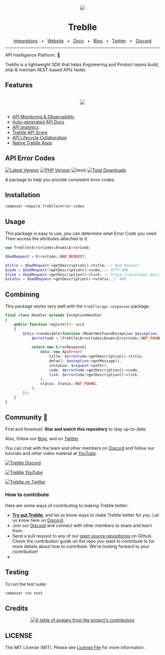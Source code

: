 <div align="center">
  <img src="https://github.com/user-attachments/assets/b268ae9e-7c8a-4ade-95da-b4ac6fce6eea"/>
</div>
<div align="center">

# Treblle

<a href="https://docs.treblle.com/en/integrations" target="_blank">Integrations</a>
<span>&nbsp;&nbsp;•&nbsp;&nbsp;</span>
<a href="http://treblle.com/" target="_blank">Website</a>
<span>&nbsp;&nbsp;•&nbsp;&nbsp;</span>
<a href="https://docs.treblle.com" target="_blank">Docs</a>
<span>&nbsp;&nbsp;•&nbsp;&nbsp;</span>
<a href="https://blog.treblle.com" target="_blank">Blog</a>
<span>&nbsp;&nbsp;•&nbsp;&nbsp;</span>
<a href="https://twitter.com/treblleapi" target="_blank">Twitter</a>
<span>&nbsp;&nbsp;•&nbsp;&nbsp;</span>
<a href="https://treblle.com/chat" target="_blank">Discord</a>
<br />

  <hr />
</div>

API Intelligence Platform. 🚀

Treblle is a lightweight SDK that helps Engineering and Product teams build, ship & maintain REST-based APIs faster.

## Features

<div align="center">
  <br />
  <img src="https://github.com/user-attachments/assets/02afd9f5-ab47-48ff-929a-0f3fcddcca34"/>
  <br />
  <br />
</div>

- [API Monitoring & Observability](https://www.treblle.com/features/api-monitoring-observability)
- [Auto-generated API Docs](https://www.treblle.com/features/auto-generated-api-docs)
- [API analytics](https://www.treblle.com/features/api-analytics)
- [Treblle API Score](https://www.treblle.com/features/api-quality-score)
- [API Lifecycle Collaboration](https://www.treblle.com/features/api-lifecycle)
- [Native Treblle Apps](https://www.treblle.com/features/native-apps)


## API Error Codes

<!-- BADGES_START -->
[![Latest Version][badge-release]][packagist]
[![PHP Version][badge-php]][php]
![tests](https://github.com/treblle/error-codes/workflows/tests/badge.svg)
[![Total Downloads][badge-downloads]][downloads]

[badge-release]: https://img.shields.io/packagist/v/treblle/error-codes.svg?style=flat-square&label=release
[badge-php]: https://img.shields.io/packagist/php-v/treblle/error-codes.svg?style=flat-square
[badge-downloads]: https://img.shields.io/packagist/dt/treblle/error-codes.svg?style=flat-square&colorB=mediumvioletred

[packagist]: https://packagist.org/packages/treblle/error-codes
[php]: https://php.net
[downloads]: https://packagist.org/packages/treblle/error-codes
<!-- BADGES_END -->


</div>

A package to help you provide consistent error codes.

## Installation

```bash
composer require treblle/error-codes
```

## Usage

This package is easy to use, you can determine what Error Code you need. Then access the attributes attached to it.

```php
use Treblle\ErrorCodes\Enums\ErrorCode;

$badRequest = ErrorCode::BAD_REQUEST;

$title = $badRequest->getDescription()->title; // Bad Request
$code = $badRequest->getDescription()->code; // HTTP_400
$link = $badRequest->getDescription()->link; // https://developer.mozilla.org/en-US/docs/Web/HTTP/Status/400
$status = $badRequest->getDescription()->status; // 400
```

## Combining

This package works very well with the `treblle/api-responses` package.

```php
final class Handler extends ExceptionHandler
{
    public function register(): void
    {
        $this->renderable(function (ModelNotFoundException $exception, Request $request) {
            $errorCode = \Treblle\ErrorCodes\Enums\ErrorCode::NOT_FOUND;
            
            return new ErrorResponse(
                data: new ApiError(
                    title: $errorCode->getDescription()->title,
                    detail: $exception->getMessage(),
                    instance: $request->path(),
                    code: $errorCode->getDescription()->code,
                    link: $errorCode->getDescription()->link,
                ),
                status: Status::NOT_FOUND,
            );
        });
    }
}
```

## Community 💙

First and foremost: **Star and watch this repository** to stay up-to-date.

Also, follow our [Blog](https://blog.treblle.com), and on [Twitter](https://twitter.com/treblleapi).

You can chat with the team and other members on [Discord](https://treblle.com/chat) and follow our tutorials and other video material at [YouTube](https://youtube.com/@treblle).

[![Treblle Discord](https://img.shields.io/badge/Treblle%20Discord-Join%20our%20Discord-F3F5FC?labelColor=7289DA&style=for-the-badge&logo=discord&logoColor=F3F5FC&link=https://treblle.com/chat)](https://treblle.com/chat)

[![Treblle YouTube](https://img.shields.io/badge/Treblle%20YouTube-Subscribe%20on%20YouTube-F3F5FC?labelColor=c4302b&style=for-the-badge&logo=YouTube&logoColor=F3F5FC&link=https://youtube.com/@treblle)](https://youtube.com/@treblle)

[![Treblle on Twitter](https://img.shields.io/badge/Treblle%20on%20Twitter-Follow%20Us-F3F5FC?labelColor=1DA1F2&style=for-the-badge&logo=Twitter&logoColor=F3F5FC&link=https://twitter.com/treblleapi)](https://twitter.com/treblleapi)

### How to contribute

Here are some ways of contributing to making Treblle better:

- **[Try out Treblle](https://docs.treblle.com/en/introduction#getting-started)**, and let us know ways to make Treblle better for you. Let us know here on [Discord](https://treblle.com/chat).
- Join our [Discord](https://treblle.com/chat) and connect with other members to share and learn from.
- Send a pull request to any of our [open source repositories](https://github.com/Treblle) on Github. Check the contribution guide on the repo you want to contribute to for more details about how to contribute. We're looking forward to your contribution!
-
## Testing

To run the test suite:

```bash
composer run test
```

## Credits

<a href="https://github.com/Treblle/error-codes/graphs/contributors">
  <p align="center">
    <img  src="https://contrib.rocks/image?repo=Treblle/error-codes" alt="A table of avatars from the project's contributors" />
  </p>
</a>

## LICENSE

The MIT LIcense (MIT). Please see [License File](./LICENSE) for more information.
